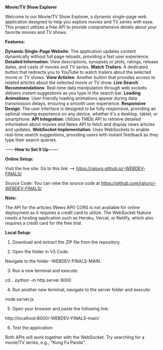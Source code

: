 **Movie/TV Show Explorer**

Welcome to our Movie/TV Show Explorer, a dynamic single-page web application designed to help you explore movies and TV series with ease. This project utilizes a free API to provide comprehensive details about your favorite movies and TV shows.

**Features:**

**Dynamic Single-Page Website**: The application updates content dynamically without full page reloads, providing a fast user experience.
**Detailed Information**: View descriptions, synopses or plots, ratings, release dates, and casts of movies and TV series.
**Watch Trailers**: A dedicated button that redirects you to YouTube to watch trailers about the selected movie or TV shows.
**View Articles**: Another button that provides access to related articles about the selected movie or TV show.
**Live Search Recommendations**: Real-time data manipulation through web sockets delivers instant suggestions as you type in the search bar.
**Loading Animations**: User-friendly loading animations appear during data transmission delays, ensuring a smooth user experience.
**Responsive Design**: The user interface is designed to be fully responsive, providing an optimal viewing experience on any device, whether it's a desktop, tablet, or smartphone.
**API Integration**: Utilizes TMDb API to retrieve detailed information about movies and News API to fetch and display news articles and updates.
**WebSocket Implementation**: Uses WebSockets to enable real-time search suggestions, providing users with instant feedback as they type their search queries.



**-----How to Set It Up-----**

**Online Setup:**

Visit the live site:
Go to this link --> https://raijuro.github.io/-WEBDEV-FINALS/

Source Code:
You can view the source code at 
https://github.com/raijuro/-WEBDEV-FINALS/

**Note:**

The API for the articles (News API) CORS is not available for online deployment as it requires a credit card to utilize.
The WebSocket feature needs a hosting application such as Heroku, Vercel, or Netlify, which also requires a credit card for the free trial.


**Local Setup:**

1. Download and extract the ZIP file from the repository.

2. Open the folder in VS Code:

Navigate to the folder -WEBDEV-FINALS-MAIN.

3. Run a new terminal and execute:

cd ..
python -m http.server 8000

4. Run another new terminal, navigate to the server folder and execute:

node server.js

5. Open your browser and paste the following link:

http://localhost:8000/-WEBDEV-FINALS-main/

6. Test the application:

Both APIs will work together with the WebSocket.
Try searching for a movie/TV series, e.g., "Kung Fu Panda".
